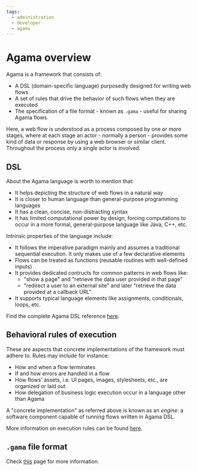 ```yaml
---
tags:
  - administration
  - developer
  - agama
---
```


# Agama overview

Agama is a framework that consists of:

- A DSL (domain-specific language) purposedly designed for writing web flows
- A set of rules that drive the behavior of such flows when they are executed
- The specification of a file format - known as `.gama` - useful for sharing Agama flows  

Here, a web flow is understood as a process composed by one or more stages, where at each stage an actor - normally a person - provides some kind of data or response by using a web browser or similar client. Throughout the process only a single actor is involved.

## DSL

About the Agama language is worth to mention that:

- It helps depicting the structure of web flows in a natural way
- It is closer to human language than general-purpose programming languages
- It has a clean, concise, non-distracting syntax
- It has limited computational power by design, forcing computations to occur in a more formal, general-purpose language like Java, C++, etc.

Intrinsic properties of the language include:

- It follows the imperative paradigm mainly and assumes a traditional sequential execution. It only makes use of a few declarative elements
- Flows can be treated as functions (reusable routines with well-defined inputs)
- It provides dedicated contructs for common patterns in web flows like:
    - "show a page" and "retrieve the data user provided in that page"
    - "redirect a user to an external site" and later "retrieve the data provided at a callback URL"
- It supports typical language elements like assignments, conditionals, loops, etc.

Find the complete Agama DSL reference [here](./language-reference.md).

## Behavioral rules of execution

These are aspects that concrete implementations of the framework must adhere to. Rules may include for instance:

- How and when a flow terminates 
- If and how errors are handled in a flow
- How flows' assets, i.e. UI pages, images, stylesheets, etc., are organized or laid out
- How delegation of business logic execution occur in a language other than Agama

A "concrete implementation" as referred above is known as an _engine_: a software component capable of running flows written in Agama DSL.

More information on execution rules can be found [here](./execution-rules.md).

## `.gama` file format

Check [this](./gama-format.md) page for more information.
